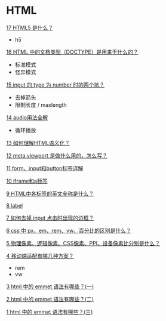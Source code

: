 # HTML

[17 HTML5 是什么？](https://zhuanlan.zhihu.com/p/442934132)

- h5

[16 HTML 中的文档类型（DOCTYPE）是用来干什么的？](https://zhuanlan.zhihu.com/p/447345978)

- 标准模式
- 怪异模式

[15 input 的 type 为 number 时的两个坑？](https://zhuanlan.zhihu.com/p/482118995)

- 去掉箭头
- 限制长度 / maxlength

[14 audio用法全解](https://zhuanlan.zhihu.com/p/530025376)

* 循环播放

[13 如何理解HTML语义化？](https://zhuanlan.zhihu.com/p/405094727)

[12 meta viewport 是做什么用的，怎么写？](https://zhuanlan.zhihu.com/p/405097694)

[11 form、input和button标签详解](https://zhuanlan.zhihu.com/p/276289903)

[10 iframe和a标签](https://zhuanlan.zhihu.com/p/272768749)

[9 HTML中各标签的英文全称是什么？](https://zhuanlan.zhihu.com/p/270983724)

[8 label](https://zhuanlan.zhihu.com/p/415798532)

[7 如何去掉 input 点击时出现的边框？](https://zhuanlan.zhihu.com/p/416368151)

[6 css 中 px、em、rem、vw、百分比的区别是什么？](https://zhuanlan.zhihu.com/p/424625016)

[5 物理像素、逻辑像素、CSS像素、PPI、设备像素比分别是什么？](https://zhuanlan.zhihu.com/p/424654428)

[4 移动端适配有哪几种方案？](https://zhuanlan.zhihu.com/p/424961791)

* rem
* vw

[3 html 中的 emmet 语法有哪些？(一)](https://zhuanlan.zhihu.com/p/452769910)

[2 html 中的 emmet 语法有哪些？(二)](https://zhuanlan.zhihu.com/p/452771861)

[1 html 中的 emmet 语法有哪些？(三)](https://zhuanlan.zhihu.com/p/452832007)